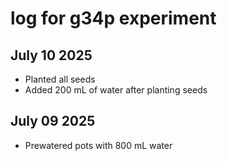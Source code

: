 # log for g34p experiment

## July 10 2025
- Planted all seeds
- Added 200 mL of water after planting seeds

## July 09 2025
-  Prewatered pots with 800 mL water